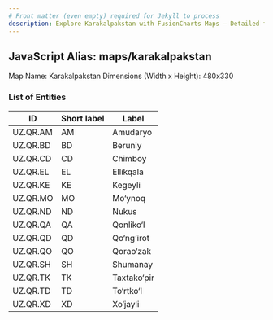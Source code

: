 ```yaml
---
# Front matter (even empty) required for Jekyll to process
description: Explore Karakalpakstan with FusionCharts Maps – Detailed features for seamless integration. Try now & enhance your data visualization today! 
---
```


## JavaScript Alias: maps/karakalpakstan

Map Name: Karakalpakstan
Dimensions (Width x Height): 480x330







### List of Entities

ID | Short label | Label
---|---|---|
UZ.QR.AM|AM|Amudaryo
UZ.QR.BD|BD|Beruniy
UZ.QR.CD|CD|Chimboy
UZ.QR.EL|EL|Ellikqala
UZ.QR.KE|KE|Kegeyli
UZ.QR.MO|MO|Mo‘ynoq
UZ.QR.ND|ND|Nukus
UZ.QR.QA|QA|Qonliko‘l
UZ.QR.QD|QD|Qo‘ng‘irot
UZ.QR.QO|QO|Qorao‘zak
UZ.QR.SH|SH|Shumanay
UZ.QR.TK|TK|Taxtako‘pir
UZ.QR.TD|TD|To‘rtko‘l
UZ.QR.XD|XD|Xo‘jayli